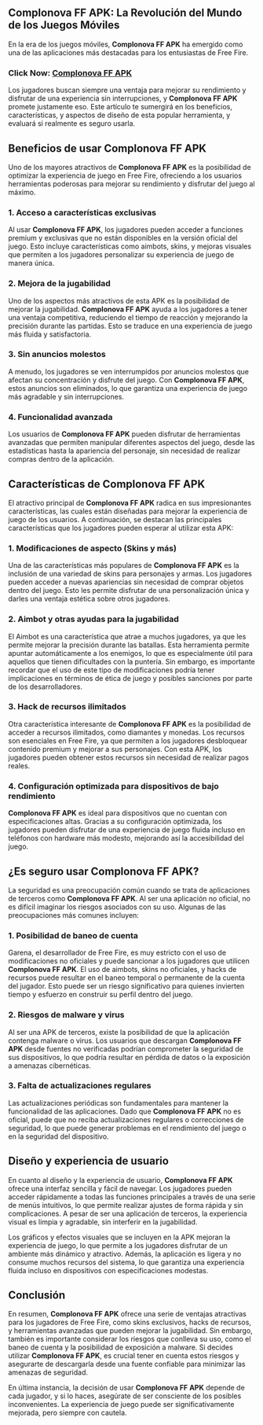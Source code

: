 ## **Complonova FF APK: La Revolución del Mundo de los Juegos Móviles**

En la era de los juegos móviles, **Complonova FF APK** ha emergido como una de las aplicaciones más destacadas para los entusiastas de Free Fire. 

### Click Now: [Complonova FF APK](https://bom.so/IcfjVD)

Los jugadores buscan siempre una ventaja para mejorar su rendimiento y disfrutar de una experiencia sin interrupciones, y **Complonova FF APK** promete justamente eso. Este artículo te sumergirá en los beneficios, características, y aspectos de diseño de esta popular herramienta, y evaluará si realmente es seguro usarla.

## **Beneficios de usar Complonova FF APK**

Uno de los mayores atractivos de **Complonova FF APK** es la posibilidad de optimizar la experiencia de juego en Free Fire, ofreciendo a los usuarios herramientas poderosas para mejorar su rendimiento y disfrutar del juego al máximo.

### **1. Acceso a características exclusivas**
Al usar **Complonova FF APK**, los jugadores pueden acceder a funciones premium y exclusivas que no están disponibles en la versión oficial del juego. Esto incluye características como aimbots, skins, y mejoras visuales que permiten a los jugadores personalizar su experiencia de juego de manera única.

### **2. Mejora de la jugabilidad**
Uno de los aspectos más atractivos de esta APK es la posibilidad de mejorar la jugabilidad. **Complonova FF APK** ayuda a los jugadores a tener una ventaja competitiva, reduciendo el tiempo de reacción y mejorando la precisión durante las partidas. Esto se traduce en una experiencia de juego más fluida y satisfactoria.

### **3. Sin anuncios molestos**
A menudo, los jugadores se ven interrumpidos por anuncios molestos que afectan su concentración y disfrute del juego. Con **Complonova FF APK**, estos anuncios son eliminados, lo que garantiza una experiencia de juego más agradable y sin interrupciones.

### **4. Funcionalidad avanzada**
Los usuarios de **Complonova FF APK** pueden disfrutar de herramientas avanzadas que permiten manipular diferentes aspectos del juego, desde las estadísticas hasta la apariencia del personaje, sin necesidad de realizar compras dentro de la aplicación.

## **Características de Complonova FF APK**

El atractivo principal de **Complonova FF APK** radica en sus impresionantes características, las cuales están diseñadas para mejorar la experiencia de juego de los usuarios. A continuación, se destacan las principales características que los jugadores pueden esperar al utilizar esta APK:

### **1. Modificaciones de aspecto (Skins y más)**
Una de las características más populares de **Complonova FF APK** es la inclusión de una variedad de skins para personajes y armas. Los jugadores pueden acceder a nuevas apariencias sin necesidad de comprar objetos dentro del juego. Esto les permite disfrutar de una personalización única y darles una ventaja estética sobre otros jugadores.

### **2. Aimbot y otras ayudas para la jugabilidad**
El Aimbot es una característica que atrae a muchos jugadores, ya que les permite mejorar la precisión durante las batallas. Esta herramienta permite apuntar automáticamente a los enemigos, lo que es especialmente útil para aquellos que tienen dificultades con la puntería. Sin embargo, es importante recordar que el uso de este tipo de modificaciones podría tener implicaciones en términos de ética de juego y posibles sanciones por parte de los desarrolladores.

### **3. Hack de recursos ilimitados**
Otra característica interesante de **Complonova FF APK** es la posibilidad de acceder a recursos ilimitados, como diamantes y monedas. Los recursos son esenciales en Free Fire, ya que permiten a los jugadores desbloquear contenido premium y mejorar a sus personajes. Con esta APK, los jugadores pueden obtener estos recursos sin necesidad de realizar pagos reales.

### **4. Configuración optimizada para dispositivos de bajo rendimiento**
**Complonova FF APK** es ideal para dispositivos que no cuentan con especificaciones altas. Gracias a su configuración optimizada, los jugadores pueden disfrutar de una experiencia de juego fluida incluso en teléfonos con hardware más modesto, mejorando así la accesibilidad del juego.

## **¿Es seguro usar Complonova FF APK?**

La seguridad es una preocupación común cuando se trata de aplicaciones de terceros como **Complonova FF APK**. Al ser una aplicación no oficial, no es difícil imaginar los riesgos asociados con su uso. Algunas de las preocupaciones más comunes incluyen:

### **1. Posibilidad de baneo de cuenta**
Garena, el desarrollador de Free Fire, es muy estricto con el uso de modificaciones no oficiales y puede sancionar a los jugadores que utilicen **Complonova FF APK**. El uso de aimbots, skins no oficiales, y hacks de recursos puede resultar en el baneo temporal o permanente de la cuenta del jugador. Esto puede ser un riesgo significativo para quienes invierten tiempo y esfuerzo en construir su perfil dentro del juego.

### **2. Riesgos de malware y virus**
Al ser una APK de terceros, existe la posibilidad de que la aplicación contenga malware o virus. Los usuarios que descargan **Complonova FF APK** desde fuentes no verificadas podrían comprometer la seguridad de sus dispositivos, lo que podría resultar en pérdida de datos o la exposición a amenazas cibernéticas.

### **3. Falta de actualizaciones regulares**
Las actualizaciones periódicas son fundamentales para mantener la funcionalidad de las aplicaciones. Dado que **Complonova FF APK** no es oficial, puede que no reciba actualizaciones regulares o correcciones de seguridad, lo que puede generar problemas en el rendimiento del juego o en la seguridad del dispositivo.

## **Diseño y experiencia de usuario**

En cuanto al diseño y la experiencia de usuario, **Complonova FF APK** ofrece una interfaz sencilla y fácil de navegar. Los jugadores pueden acceder rápidamente a todas las funciones principales a través de una serie de menús intuitivos, lo que permite realizar ajustes de forma rápida y sin complicaciones. A pesar de ser una aplicación de terceros, la experiencia visual es limpia y agradable, sin interferir en la jugabilidad.

Los gráficos y efectos visuales que se incluyen en la APK mejoran la experiencia de juego, lo que permite a los jugadores disfrutar de un ambiente más dinámico y atractivo. Además, la aplicación es ligera y no consume muchos recursos del sistema, lo que garantiza una experiencia fluida incluso en dispositivos con especificaciones modestas.

## **Conclusión**

En resumen, **Complonova FF APK** ofrece una serie de ventajas atractivas para los jugadores de Free Fire, como skins exclusivos, hacks de recursos, y herramientas avanzadas que pueden mejorar la jugabilidad. Sin embargo, también es importante considerar los riesgos que conlleva su uso, como el baneo de cuenta y la posibilidad de exposición a malware. Si decides utilizar **Complonova FF APK**, es crucial tener en cuenta estos riesgos y asegurarte de descargarla desde una fuente confiable para minimizar las amenazas de seguridad.

En última instancia, la decisión de usar **Complonova FF APK** depende de cada jugador, y si lo haces, asegúrate de ser consciente de los posibles inconvenientes. La experiencia de juego puede ser significativamente mejorada, pero siempre con cautela.
